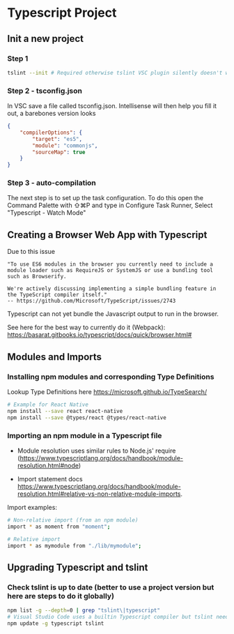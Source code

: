 # Typescript Project
## Init a new project
### Step 1
```bash
tslint --init # Required otherwise tslint VSC plugin silently doesn't work for the project
```

### Step 2 - tsconfig.json
In VSC save a file called tsconfig.json. Intellisense will then help you fill it out, a barebones version looks
```json
{
    "compilerOptions": {
        "target": "es5",
        "module": "commonjs",
        "sourceMap": true
    }
}
```

### Step 3 - auto-compilation
The next step is to set up the task configuration. 
To do this open the Command Palette with ⇧⌘P and type in Configure Task Runner,
Select "Typescript - Watch Mode"

## Creating a Browser Web App with Typescript
Due to this issue

```
"To use ES6 modules in the browser you currently need to include a module loader such as RequireJS or SystemJS or use a bundling tool such as Browserify.

We're actively discussing implementing a simple bundling feature in the TypeScript compiler itself."
-- https://github.com/Microsoft/TypeScript/issues/2743
```
Typescript can not yet bundle the Javascript output to run in the browser.

See here for the best way to currently do it (Webpack):
https://basarat.gitbooks.io/typescript/docs/quick/browser.html#

## Modules and Imports
### Installing npm modules and corresponding Type Definitions
Lookup Type Definitions here https://microsoft.github.io/TypeSearch/

```bash
# Example for React Native
npm install --save react react-native
npm install --save @types/react @types/react-native
```

### Importing an npm module in a Typescript file
- Module resolution uses similar rules to Node.js' require (https://www.typescriptlang.org/docs/handbook/module-resolution.html#node)

- Import statement docs https://www.typescriptlang.org/docs/handbook/module-resolution.html#relative-vs-non-relative-module-imports.

Import examples:
```bash
# Non-relative import (from an npm module)
import * as moment from "moment";

# Relative import
import * as mymodule from "./lib/mymodule";
```

## Upgrading Typescript and tslint
### Check tslint is up to date (better to use a project version but here are steps to do it globally)
```bash
npm list -g --depth=0 | grep "tslint\|typescript"
# Visual Studio Code uses a builtin Typescript compiler but tslint needs a commandline version
npm update -g typescript tslint 
```
